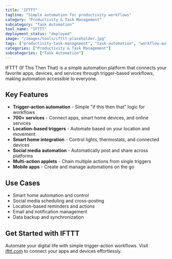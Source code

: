 ```yaml
---
title: "IFTTT"
tagline: "Simple automation for productivity workflows"
category: "Productivity & Task Management"
subcategory: "Task Automation"
tool_name: "IFTTT"
deployment_status: "deployed"
image: "/images/tools/ifttt-placeholder.jpg"
tags: ["productivity-task-management", "task-automation", "workflow-automation", "app-integration", "trigger-based-actions"]
categories: ["Productivity & Task Management"]
subcategories: ["Task Automation"]
---
```

IFTTT (If This Then That) is a simple automation platform that connects your favorite apps, devices, and services through trigger-based workflows, making automation accessible to everyone.

## Key Features

- **Trigger-action automation** - Simple "if this then that" logic for workflows
- **700+ services** - Connect apps, smart home devices, and online services
- **Location-based triggers** - Automate based on your location and movement
- **Smart home integration** - Control lights, thermostats, and connected devices
- **Social media automation** - Automatically post and share across platforms
- **Multi-action applets** - Chain multiple actions from single triggers
- **Mobile apps** - Create and manage automations on the go

## Use Cases

- Smart home automation and control
- Social media scheduling and cross-posting
- Location-based reminders and actions
- Email and notification management
- Data backup and synchronization

## Get Started with IFTTT

Automate your digital life with simple trigger-action workflows. Visit [ifttt.com](https://ifttt.com) to connect your apps and devices effortlessly.